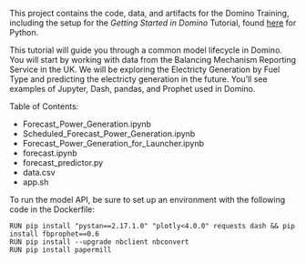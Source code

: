 This project contains the code, data, and artifacts for the Domino Training, including the setup for the *Getting Started in Domino* Tutorial, found 
[here](https://docs.dominodatalab.com/en/4.6/get_started/index.html) for Python.

This tutorial will guide you through a common model lifecycle in Domino. 
You will start by working with data from the Balancing Mechanism Reporting Service in the UK. 
We will be exploring the Electricty Generation by Fuel Type and predicting the electricty generation in the future. 
You’ll see examples of Jupyter, Dash, pandas, and Prophet used in Domino.

Table of Contents:

* Forecast_Power_Generation.ipynb
* Scheduled_Forecast_Power_Generation.ipynb
* Forecast_Power_Generation_for_Launcher.ipynb
* forecast.ipynb
* forecast_predictor.py
* data.csv
* app.sh

To run the model API, be sure to set up an environment with the following code in the Dockerfile:

```
RUN pip install "pystan==2.17.1.0" "plotly<4.0.0" requests dash && pip install fbprophet==0.6
RUN pip install --upgrade nbclient nbconvert
RUN pip install papermill
```